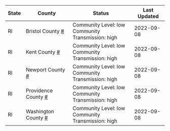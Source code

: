 State | County | Status | Last Updated
--- | --- | --- | --- 
RI | Bristol County <a href="#bristol_county">#</a> | <a name="bristol_county"></a>Community Level: low<br/>Community Transmission: high | 2022-09-08
RI | Kent County <a href="#kent_county">#</a> | <a name="kent_county"></a>Community Level: low<br/>Community Transmission: high | 2022-09-08
RI | Newport County <a href="#newport_county">#</a> | <a name="newport_county"></a>Community Level: low<br/>Community Transmission: high | 2022-09-08
RI | Providence County <a href="#providence_county">#</a> | <a name="providence_county"></a>Community Level: low<br/>Community Transmission: high | 2022-09-08
RI | Washington County <a href="#washington_county">#</a> | <a name="washington_county"></a>Community Level: low<br/>Community Transmission: high | 2022-09-08
